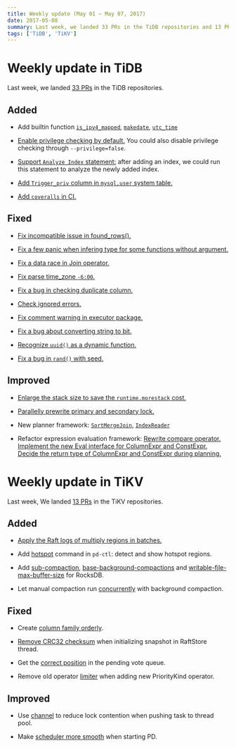 ```yaml
---
title: Weekly update (May 01 ~ May 07, 2017)
date: 2017-05-08
summary: Last week, we landed 33 PRs in the TiDB repositories and 13 PRs in the TiKV repositories.
tags: ['TiDB', 'TiKV']
---
```


# Weekly update in TiDB

Last week, we landed [33 PRs](https://github.com/pingcap/tidb/pulls?utf8=%E2%9C%93&q=is%3Apr%20is%3Amerged%20merged%3A2017-05-01..2017-05-07%20) in the TiDB repositories.

## Added

* Add builtin function [`is_ipv4_mapped`](https://github.com/pingcap/tidb/pull/3193), [`makedate`](https://github.com/pingcap/tidb/pull/3102), [`utc_time`](https://github.com/pingcap/tidb/pull/3145)

* [Enable privilege checking by default.](https://github.com/pingcap/tidb/pull/2995) You could also disable privilege checking through `--privilege=false`.

* [Support `Analyze Index` statement:](https://github.com/pingcap/tidb/pull/3156) after adding an index, we could run this statement to analyze the newly added index.

* [Add `Trigger_priv` column in `mysql.user` system table.](https://github.com/pingcap/tidb/pull/3143)

* [Add `coveralls` in CI.](https://github.com/pingcap/tidb/pull/3150)

## Fixed

* [Fix incompatible issue in found_rows().](https://github.com/pingcap/tidb/pull/3134)

* [Fix a few panic when infering type for some functions without argument.](https://github.com/pingcap/tidb/pull/3137)

* [Fix a data race in Join operator.](https://github.com/pingcap/tidb/pull/3159)

* [Fix parse time_zone `-6:00`.](https://github.com/pingcap/tidb/pull/3165)

* [Fix a bug in checking duplicate column.](https://github.com/pingcap/tidb/pull/3174)

* [Check ignored errors.](https://github.com/pingcap/tidb/pull/3178)

* [Fix comment warning in executor package.](https://github.com/pingcap/tidb/pull/3187)

* [Fix a bug about converting string to bit.](https://github.com/pingcap/tidb/pull/3188)

* [Recognize `uuid()` as a dynamic function.](https://github.com/pingcap/tidb/pull/3207)

* [Fix a bug in `rand()` with seed.](https://github.com/pingcap/tidb/pull/3213)


## Improved

* [Enlarge the stack size to save the `runtime.morestack` cost.](https://github.com/pingcap/tidb/pull/3054) 

* [Parallelly prewrite primary and secondary lock.](https://github.com/pingcap/tidb/pull/3148)

* New planner framework: [`SortMergeJoin`](https://github.com/pingcap/tidb/pull/3153), [`IndexReader`](https://github.com/pingcap/tidb/pull/3175)

* Refactor expression evaluation framework: [Rewrite compare operator.](https://github.com/pingcap/tidb/pull/3155) [Implement the new Eval interface for ColumnExpr and ConstExpr.](https://github.com/pingcap/tidb/pull/3128) [Decide the return type of ColumnExpr and ConstExpr during planning.](https://github.com/pingcap/tidb/pull/3201)

# Weekly update in TiKV

Last week, We landed [13 PRs](https://github.com/search?utf8=%E2%9C%93&q=repo%3Apingcap%2Ftikv+repo%3Apingcap%2Fpd+is%3Apr+is%3Amerged+merged%3A2017-04-30..2017-05-06&type=Issues) in the TiKV repositories.

## Added

* [Apply the Raft logs of multiply regions in batches.](https://github.com/pingcap/tikv/pull/1763)

* Add [hotspot](https://github.com/pingcap/pd/pull/631) command in `pd-ctl`: detect and show hotspot regions.

* Add [sub-compaction](https://github.com/pingcap/tikv/pull/1811), [ base-background-compactions](https://github.com/pingcap/tikv/pull/1814) and [writable-file-max-buffer-size](https://github.com/pingcap/tikv/pull/1815) for RocksDB.

* Let manual compaction run [concurrently](https://github.com/pingcap/tikv/pull/1813) with background compaction.

## Fixed

* Create [column family orderly](https://github.com/pingcap/tikv/pull/1798).

* [Remove CRC32 checksum](https://github.com/pingcap/tikv/pull/1805) when initializing snapshot in RaftStore thread. 

* Get the [correct position](https://github.com/pingcap/tikv/pull/1810) in the pending vote queue. 

* Remove old operator [limiter](https://github.com/pingcap/pd/pull/632) when adding new PriorityKind operator.

## Improved

* Use [channel](https://github.com/pingcap/tikv/pull/1801) to reduce lock contention when pushing task to thread pool. 

* Make [scheduler more smooth](https://github.com/pingcap/pd/pull/628) when starting PD.
